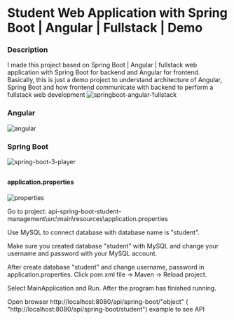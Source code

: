 # Student Web Application with Spring Boot | Angular | Fullstack | Demo 
### Description

I made this project based on Spring Boot | Angular | fullstack  web application with Spring Boot for backend and Angular for frontend. Basically, this is just a demo project to understand architecture of Angular, Spring Boot and how frontend communicate with backend to perform a fullstack web development
![springboot-angular-fullstack](https://user-images.githubusercontent.com/86077654/139099716-8975a4f7-67c3-4d8a-a21b-d202119af096.png)

### Angular
![angular](https://user-images.githubusercontent.com/86077654/139188243-cc68ecdc-8dbd-4a35-ad8f-dae56d68884c.png)

### Spring Boot
![spring-boot-3-player](https://user-images.githubusercontent.com/86077654/138086348-6cb23128-f9ec-4e20-9f36-0aac9006e7ac.png)

## 
#### application.properties

![properties](https://user-images.githubusercontent.com/86077654/137910033-4012bc3d-6e28-406b-8cc9-dfe826c790af.png)

Go to project: api-spring-boot-student-management\src\main\resources\application.properties 

Use MySQL to connect database with database name is "student".

Make sure you created database "student" with MySQL and change your username and password with your MySQL account.

After create database "student" and change username, password in application.properties. Click pom.xml file -> Maven -> Reload project.

Select MainApplication and Run. After the program has finished running.

Open browser http://localhost:8080/api/spring-boot/"object" ( "http://localhost:8080/api/spring-boot/student") example to see API


